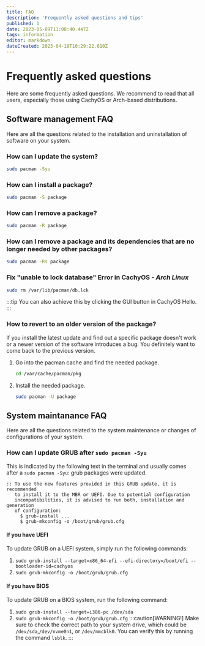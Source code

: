 ```yaml
---
title: FAQ
description: 'Frequently asked questions and tips'
published: 1
date: 2023-05-09T11:08:40.447Z
tags: information
editor: markdown
dateCreated: 2023-04-18T10:29:22.610Z
---
```


# Frequently asked questions
Here are some frequently asked questions. We recommend to read that all users, especially those using CachyOS or Arch-based distributions.

## Software management FAQ
Here are all the questions related to the installation and uninstallation of software on your system.

### How can I update the system?
```sh
sudo pacman -Syu
```

### How can I install a package?
```sh
sudo pacman -S package
```

### How can I remove a package?
```sh
sudo pacman -R package
```

### How can I remove a package and its dependencies that are no longer needed by other packages?
```sh
sudo pacman -Rs package
```

### Fix "unable to lock database" Error in CachyOS - *Arch Linux*
```sh
sudo rm /var/lib/pacman/db.lck
```
:::tip
You can also achieve this by clicking the GUI button in CachyOS Hello.
:::

### How to revert to an older version of the package?
If you install the latest update and find out a specific package doesn't work or a newer version of the software introduces a bug. You definitely want to come back to the previous version.
1. Go into the pacman cache and find the needed package.
   ```sh
   cd /var/cache/pacman/pkg
   ```
2. Install the needed package.
   ```sh
   sudo pacman -U package
   ```

## System maintanance FAQ
Here are all the questions related to the system maintenance or changes of configurations of your system.

### How can I update GRUB after `sudo pacman -Syu`
This is indicated by the following text in the terminal and usually comes after a `sudo pacman -Syu`: grub packages were updated.
```
:: To use the new features provided in this GRUB update, it is recommended
   to install it to the MBR or UEFI. Due to potential configuration
   incompatibilities, it is advised to run both, installation and generation
   of configuration:
     $ grub-install ...
     $ grub-mkconfig -o /boot/grub/grub.cfg
```
#### If you have UEFI
To update GRUB on a UEFI system, simply run the following commands:
1. `sudo grub-install --target=x86_64-efi --efi-directory=/boot/efi --bootloader-id=cachyos`
2. `sudo grub-mkconfig -o /boot/grub/grub.cfg`

#### If you have BIOS
To update GRUB on a BIOS system, run the following command:
1. `sudo grub-install --target=i386-pc /dev/sda`
2. `sudo grub-mkconfig -o /boot/grub/grub.cfg`
:::caution[WARNING!]
Make sure to check the correct path to your system drive, which could be `/dev/sda`,`/dev/nvme0n1`, or `/dev/mmcblk0`.  You can verify this by running the command `lsblk`.
:::
